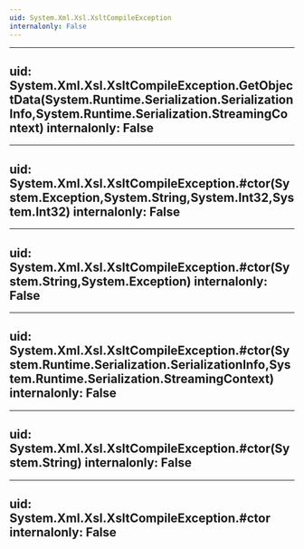 ```yaml
---
uid: System.Xml.Xsl.XsltCompileException
internalonly: False
---
```


---
uid: System.Xml.Xsl.XsltCompileException.GetObjectData(System.Runtime.Serialization.SerializationInfo,System.Runtime.Serialization.StreamingContext)
internalonly: False
---

---
uid: System.Xml.Xsl.XsltCompileException.#ctor(System.Exception,System.String,System.Int32,System.Int32)
internalonly: False
---

---
uid: System.Xml.Xsl.XsltCompileException.#ctor(System.String,System.Exception)
internalonly: False
---

---
uid: System.Xml.Xsl.XsltCompileException.#ctor(System.Runtime.Serialization.SerializationInfo,System.Runtime.Serialization.StreamingContext)
internalonly: False
---

---
uid: System.Xml.Xsl.XsltCompileException.#ctor(System.String)
internalonly: False
---

---
uid: System.Xml.Xsl.XsltCompileException.#ctor
internalonly: False
---
